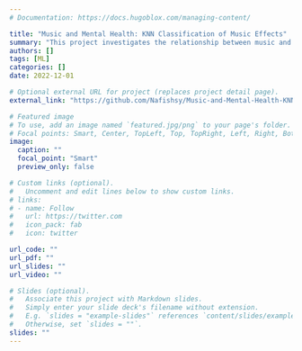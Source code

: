 ```yaml
---
# Documentation: https://docs.hugoblox.com/managing-content/

title: "Music and Mental Health: KNN Classification of Music Effects"
summary: "This project investigates the relationship between music and mental health using the 'mxmh_survey_results.csv' dataset. It employs K-Nearest Neighbors (KNN) to classify the perceived effects of music (improve, worsen, no effect) on individuals experiencing anxiety, depression, insomnia, and OCD."
authors: []
tags: [ML]
categories: []
date: 2022-12-01

# Optional external URL for project (replaces project detail page).
external_link: "https://github.com/Nafishsy/Music-and-Mental-Health-KNN-Classification-of-Music-Effects"

# Featured image
# To use, add an image named `featured.jpg/png` to your page's folder.
# Focal points: Smart, Center, TopLeft, Top, TopRight, Left, Right, BottomLeft, Bottom, BottomRight.
image:
  caption: ""
  focal_point: "Smart"
  preview_only: false

# Custom links (optional).
#   Uncomment and edit lines below to show custom links.
# links:
# - name: Follow
#   url: https://twitter.com
#   icon_pack: fab
#   icon: twitter

url_code: ""
url_pdf: ""
url_slides: ""
url_video: ""

# Slides (optional).
#   Associate this project with Markdown slides.
#   Simply enter your slide deck's filename without extension.
#   E.g. `slides = "example-slides"` references `content/slides/example-slides.md`.
#   Otherwise, set `slides = ""`.
slides: ""
---
```

